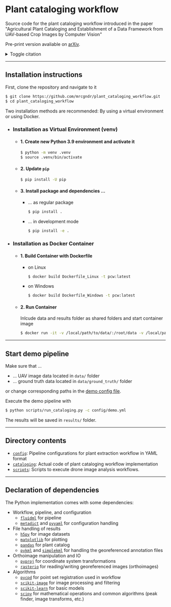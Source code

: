 # Plant cataloging workflow

Source code for the plant cataloging workflow introduced in the paper "Agricultural Plant Cataloging and Establishment of a Data Framework from UAV-based Crop Images by Computer Vision"

Pre-print version avaliable on [arXiv](https://arxiv.org/abs/2201.02885v2).

<details><summary>Toggle citation</summary>
<p>

```bibtex
@misc{guender_plantcatalogingworkflow,
      title={Agricultural Plant Cataloging and Establishment of a Data Framework from UAV-based Crop Images by Computer Vision}, 
      author={Maurice G\"under and Facundo R. Ispizua Yamati and Jana Kierdorf and Ribana Roscher and Anne-Katrin Mahlein and Christian Bauckhage},
      year={2022},
      eprint={2201.02885},
      archivePrefix={arXiv},
      primaryClass={cs.CV}
}
```

</p>
</details>

---
## Installation instructions

First, clone the repository and navigate to it

```bash
$ git clone https://github.com/mrcgndr/plant_cataloging_workflow.git
$ cd plant_cataloging_workflow
```

Two installation methods are recommended: By using a virtual environment or using Docker.

* ### Installation as Virtual Environment (venv)

  * #### 1. Create new Python 3.9 environment and activate it

    ```bash
    $ python -m venv .venv
    $ source .venv/bin/activate
    ```

  * #### 2. Update ```pip```
      ```bash
      $ pip install -U pip
      ```

  * #### 3. Install package and dependencies ...

    * ... as regular package
      ```bash
      $ pip install .
      ```

    * ... in development mode
      ```bash
      $ pip install -e .
      ```

* ### Installation as Docker Container

  * #### 1. Build Container with Dockerfile

    * on Linux
      ```bash
      $ docker build Dockerfile_Linux -t pcw:latest
      ```
    * on Windows
      ```bash
      $ docker build Dockerfile_Windows -t pcw:latest
      ```
  * #### 2. Run Container

    Inlcude data and results folder as shared folders and start container image

    ```bash
    $ docker run -it -v /local/path/to/data/:/root/data -v /local/path/to/results/:/root/results pcw:latest
    ```

---
## Start demo pipeline

Make sure that ...
  * ... UAV image data located in ```data/``` folder
  * ... ground truth data located in ```data/ground_truth/``` folder

or change corresponding paths in the [demo config file](config/demo.yml).

Execute the demo pipeline with

```bash
$ python scripts/run_cataloging.py -c config/demo.yml
```

The results will be saved in  ```results/``` folder.

---
## Directory contents

* [```config```](/config): Pipeline configurations for plant extraction workflow in YAML format
* [```cataloging```](/cataloging): Actual code of plant cataloging workflow implementation
* [```scripts```](/scripts): Scripts to execute drone image analysis workflows.

---
## Declaration of dependencies

The Python implementation comes with some dependencies:

* Workflow, pipeline, and configuration
  * [```fluidml```](https://github.com/fluidml/fluidml) for pipeline
  * [```metadict```](https://github.com/LarsHill/metadict) and [```pyyaml```](https://pyyaml.org) for configuration handling
* File handling of results
  * [```h5py```](https://www.h5py.org) for image datasets
  * [```matplotlib```](https://matplotlib.org) for plotting
  * [```pandas```](https://pandas.pydata.org) for plant catalog
  * [```pykml```](https://pythonhosted.org/pykml/) and [```simplekml```](https://simplekml.readthedocs.io/en/latest/) for handling the georeferenced annotation files
* Orthoimage manipulation and IO
  * [```pyproj```](https://pyproj4.github.io/pyproj/stable/) for coordinate system transformations
  * [```rasterio```](https://rasterio.readthedocs.io/en/latest/) for reading/writing georeferenced images (orthoimages)
* Algorithms
  * [```pycpd```](https://github.com/siavashk/pycpd) for point set registration used in workflow
  * [```scikit-image```](https://scikit-image.org) for image processing and filtering
  * [```scikit-learn```](https://scikit-learn.org) for basic models
  * [```scipy```](https://scipy.org) for mathematical operations and common algorithms (peak finder, image transforms, etc.)
